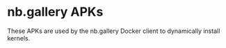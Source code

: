 # nb.gallery APKs 

These APKs are used by the nb.gallery Docker client to dynamically install kernels. 
